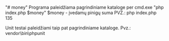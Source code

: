 "# money" 
Programa paleidžiama pagrindiniame kataloge per cmd.exe
"php index.php $money"
$money - įvedamų pinigų suma
PVZ.: php index.php 135

Unit testai paleidžiami taip pat pagrindiniame kataloge.
Pvz.: vendor\bin\phpunit


